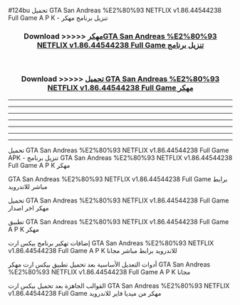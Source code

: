 #124bu تحميل GTA San Andreas %E2%80%93 NETFLIX v1.86.44544238 Full Game  A P K - تنزيل برنامج مهكر



<div align="center">
<h3>Download >>>>> <a href="https://runaway1.web.app/?sq=GTA San Andreas %E2%80%93 NETFLIX v1.86.44544238 Full Game ">مهكرGTA San Andreas %E2%80%93 NETFLIX v1.86.44544238 Full Game  تنزيل برنامج</a></h3><br>

<h3>Download >>>>> <a href="https://runaway1.web.app/?sq=GTA San Andreas %E2%80%93 NETFLIX v1.86.44544238 Full Game ">تحميل GTA San Andreas %E2%80%93 NETFLIX v1.86.44544238 Full Game  مهكر</a></h3>
</div>


----------------------------------------------------------

----------------------------------------------------------

----------------------------------------------------------

----------------------------------------------------------

----------------------------------------------------------

----------------------------------------------------------

----------------------------------------------------------

تحميل GTA San Andreas %E2%80%93 NETFLIX v1.86.44544238 Full Game  APK - تنزيل برنامج GTA San Andreas %E2%80%93 NETFLIX v1.86.44544238 Full Game  A P K مهكر

GTA San Andreas %E2%80%93 NETFLIX v1.86.44544238 Full Game  برابط مباشر للاندرويد

تحميل GTA San Andreas %E2%80%93 NETFLIX v1.86.44544238 Full Game  مهكر اخر اصدار

تطبيق GTA San Andreas %E2%80%93 NETFLIX v1.86.44544238 Full Game  A P K مهكر

إضافات تهكير برنامج بيكس ارت GTA San Andreas %E2%80%93 NETFLIX v1.86.44544238 Full Game  A P K للاندرويد برابط مباشر مجانا

أدوات التعديل الأساسية بعد تحميل تطبيق بيكس ارت مهكر GTA San Andreas %E2%80%93 NETFLIX v1.86.44544238 Full Game  A P K مجانا

القوالب الجاهزة بعد تحميل بيكس ارت GTA San Andreas %E2%80%93 NETFLIX v1.86.44544238 Full Game  مهكر من ميديا فاير للاندرويد


